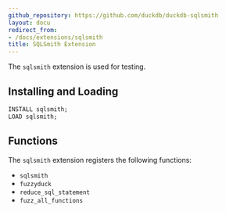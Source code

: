 ```yaml
---
github_repository: https://github.com/duckdb/duckdb-sqlsmith
layout: docu
redirect_from:
- /docs/extensions/sqlsmith
title: SQLSmith Extension
---
```


The `sqlsmith` extension is used for testing.

## Installing and Loading

```sql
INSTALL sqlsmith;
LOAD sqlsmith;
```

## Functions

The `sqlsmith` extension registers the following functions:

* `sqlsmith`
* `fuzzyduck`
* `reduce_sql_statement`
* `fuzz_all_functions`